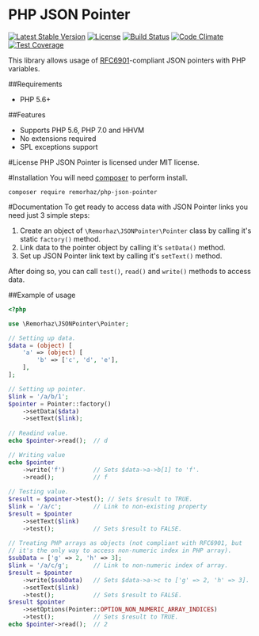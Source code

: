 # PHP JSON Pointer

[![Latest Stable Version](https://poser.pugx.org/remorhaz/php-json-pointer/v/stable)](https://packagist.org/packages/remorhaz/php-json-pointer)
[![License](https://poser.pugx.org/remorhaz/php-json-pointer/license)](https://packagist.org/packages/remorhaz/php-json-pointer)
[![Build Status](https://travis-ci.org/remorhaz/php-json-pointer.svg?branch=master)](https://travis-ci.org/remorhaz/php-json-pointer)
[![Code Climate](https://codeclimate.com/github/remorhaz/php-json-pointer/badges/gpa.svg)](https://codeclimate.com/github/remorhaz/php-json-pointer)
[![Test Coverage](https://codeclimate.com/github/remorhaz/php-json-pointer/badges/coverage.svg)](https://codeclimate.com/github/remorhaz/php-json-pointer/coverage)

This library allows usage of [RFC6901](https://tools.ietf.org/html/rfc6901)-compliant JSON pointers with PHP variables.

##Requirements
* PHP 5.6+

##Features
* Supports PHP 5.6, PHP 7.0 and HHVM
* No extensions required
* SPL exceptions support

#License
PHP JSON Pointer is licensed under MIT license.

#Installation
You will need [composer](https://getcomposer.org) to perform install.
```
composer require remorhaz/php-json-pointer
```

#Documentation
To get ready to access data with JSON Pointer links you need just 3 simple steps:

1. Create an object of `\Remorhaz\JSONPointer\Pointer` class by calling it's static `factory()` method.
2. Link data to the pointer object by calling it's `setData()` method.
3. Set up JSON Pointer link text by calling it's `setText()` method.

After doing so, you can call `test()`, `read()` and `write()` methods to access data.

##Example of usage
```php
<?php

use \Remorhaz\JSONPointer\Pointer;

// Setting up data.
$data = (object) [
    'a' => (object) [
        'b' => ['c', 'd', 'e'],
    ],
];

// Setting up pointer.
$link = '/a/b/1';
$pointer = Pointer::factory()
    ->setData($data)
    ->setText($link);
    
// Readind value.
echo $pointer->read();  // d

// Writing value
echo $pointer
    ->write('f')        // Sets $data->a->b[1] to 'f'.
    ->read();           // f
    
// Testing value.
$result = $pointer->test(); // Sets $result to TRUE.
$link = '/a/c';         // Link to non-existing property
$result = $pointer
    ->setText($link)
    ->test();           // Sets $result to FALSE.
    
// Treating PHP arrays as objects (not compliant with RFC6901, but
// it's the only way to access non-numeric index in PHP array).
$subData = ['g' => 2, 'h' => 3];
$link = '/a/c/g';       // Link to non-numeric index of array.
$result = $pointer
    ->write($subData)   // Sets $data->a->c to ['g' => 2, 'h' => 3].
    ->setText($link)
    ->test();           // Sets $result to FALSE.
$result $pointer
    ->setOptions(Pointer::OPTION_NON_NUMERIC_ARRAY_INDICES)
    ->test();           // Sets $result to TRUE.
echo $pointer->read();  // 2    
```
